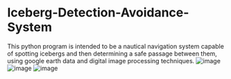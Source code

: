 # Iceberg-Detection-Avoidance-System
This python program is intended to be a nautical navigation system capable of spotting icebergs and then determining a safe passage between them, using google earth data and digital image processing techniques.
![image](https://user-images.githubusercontent.com/97170401/229324062-ca24b089-baba-454d-88e6-d48a89bd7090.png)
![image](https://user-images.githubusercontent.com/97170401/229324104-ae3cf77b-2f36-4577-8c8c-43841592bfa3.png)
![image](https://user-images.githubusercontent.com/97170401/229324086-220794da-8d38-4f11-a6ed-94a8c140724d.png)
